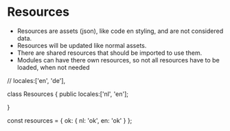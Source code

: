 # Resources

* Resources are assets (json), like code en styling, and are not considered data.
* Resources will be updated like normal assets.
* There are shared resources that should be imported to use them.
* Modules can have there own resources, so not all resources have to be loaded, when not needed


// locales:['en', 'de'],

class Resources {
    public locales:['nl', 'en'];

}

const resources = {
    ok: { nl: 'ok', en: 'ok' }
};